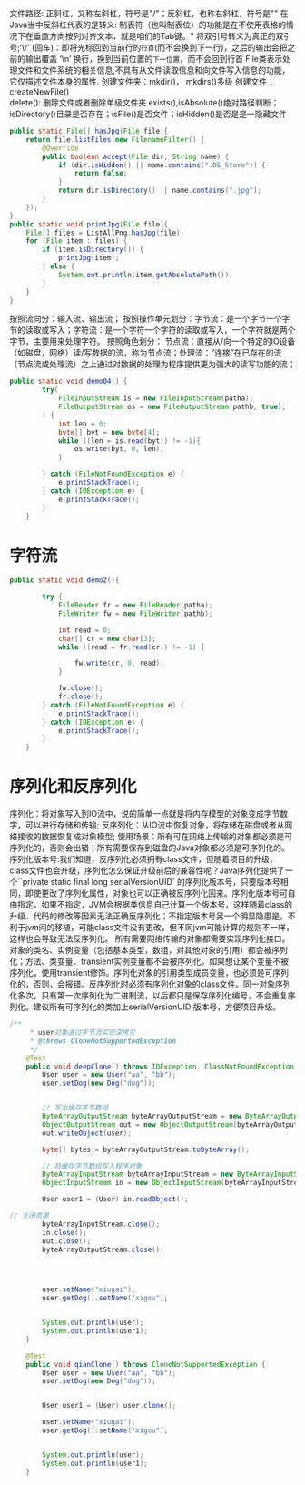 文件路径: 正斜杠，又称左斜杠，符号是"/"；反斜杠，也称右斜杠，符号是"\" 
在Java当中反斜杠代表的是转义:
制表符（也叫制表位）的功能是在不使用表格的情况下在垂直方向按列对齐文本，就是咱们的Tab键。\" 将双引号转义为真正的双引号;‘\r’ (回车)：即将光标回到当前行的`行首`(而不会换到下一行)，之后的输出会把之前的输出覆盖
‘\n’ 换行，换到当前位置的`下一位置`，而不会回到行首
File类表示处理文件和文件系统的相关信息,不具有从文件读取信息和向文件写入信息的功能，它仅描述文件本身的属性.
创建文件夹：mkdir()， mkdirs()多级
创建文件： createNewFile()	
delete(): 删除文件或者删除单级文件夹
exists(),isAbsolute()绝对路径判断；isDirectory()目录是否存在；isFile()是否文件；isHidden()是否是是一隐藏文件
```java
public static File[] hasJpg(File file){
    return file.listFiles(new FilenameFilter() {
        @Override
        public boolean accept(File dir, String name) {
            if (dir.isHidden() || name.contains(".DS_Store")) {
                return false;
            }
            return dir.isDirectory() || name.contains(".jpg");
        }
    });
}
public static void printJpg(File file){
    File[] files = ListAllPng.hasJpg(file);
    for (File item : files) {
        if (item.isDirectory()) {
            printJpg(item);
        } else {
            System.out.println(item.getAbsolutePath());
        }
    }
}
```
按照流向分：输入流、输出流；
按照操作单元划分：字节流：是一个字节一个字节的读取或写入；字符流：是一个字符一个字符的读取或写入，一个字符就是两个字节，主要用来处理字符。
按照角色划分： 节点流：直接从/向一个特定的IO设备（如磁盘，网络）读/写数据的流，称为节点流；处理流：“连接”在已存在的流（节点流或处理流）之上通过对数据的处理为程序提供更为强大的读写功能的流；
```java
public static void demo04() {
        try(
            FileInputStream is = new FileInputStream(patha);
            FileOutputStream os = new FileOutputStream(pathb, true);
        ) {
            int len = 0;
            byte[] byt = new byte[4];
            while ((len = is.read(byt)) != -1){
                os.write(byt, 0, len);
            }

        } catch (FileNotFoundException e) {
            e.printStackTrace();
        } catch (IOException e) {
            e.printStackTrace();
        }
    }
```
# 字符流
```java
public static void demo2(){

        try {
            FileReader fr = new FileReader(patha);
            FileWriter fw = new FileWriter(pathb);

            int read = 0;
            char[] cr = new char[3];
            while ((read = fr.read(cr)) != -1) {

                fw.write(cr, 0, read);
            }

            fw.close();
            fr.close();
        } catch (FileNotFoundException e) {
            e.printStackTrace();
        } catch (IOException e) {
            e.printStackTrace();
        }
    }
```
# 序列化和反序列化
序列化：将对象写入到IO流中，说的简单一点就是将内存模型的对象变成字节数字，可以进行存储和传输;
反序列化：从IO流中恢复对象，将存储在磁盘或者从网络接收的数据恢复成对象模型;
使用场景：所有可在网络上传输的对象都必须是可序列化的，否则会出错；所有需要保存到磁盘的Java对象都必须是可序列化的。
序列化版本号:我们知道，反序列化必须拥有class文件，但随着项目的升级，class文件也会升级，序列化怎么保证升级前后的兼容性呢？​ Java序列化提供了一个``private static final long serialVersionUID` 的序列化版本号，只要版本号相同，即使更改了序列化属性，对象也可以正确被反序列化回来。序列化版本号可自由指定，如果不指定，JVM会根据类信息自己计算一个版本号，这样随着class的升级、代码的修改等因素无法正确反序列化；不指定版本号另一个明显隐患是，不利于jvm间的移植，可能class文件没有更改，但不同jvm可能计算的规则不一样，这样也会导致无法反序列化。
所有需要网络传输的对象都需要实现序列化接口。
对象的类名、实例变量（包括基本类型，数组，对其他对象的引用）都会被序列化；方法、类变量、transient实例变量都不会被序列化。如果想让某个变量不被序列化，使用transient修饰。序列化对象的引用类型成员变量，也必须是可序列化的，否则，会报错。反序列化时必须有序列化对象的class文件。同一对象序列化多次，只有第一次序列化为二进制流，以后都只是保存序列化编号，不会重复序列化。建议所有可序列化的类加上serialVersionUID 版本号，方便项目升级。
```java
/**
     * user对象通过字节流实现深拷贝
     * @throws CloneNotSupportedException
     */
    @Test
    public void deepClone() throws IOException, ClassNotFoundException {
        User user = new User("aa", "bb");
        user.setDog(new Dog("dog"));


        // 写出缓存字节数组
        ByteArrayOutputStream byteArrayOutputStream = new ByteArrayOutputStream();
        ObjectOutputStream out = new ObjectOutputStream(byteArrayOutputStream);
        out.writeObject(user);

        byte[] bytes = byteArrayOutputStream.toByteArray();

        // 将缓存字节数组写入程序对象
        ByteArrayInputStream byteArrayInputStream = new ByteArrayInputStream(bytes);
        ObjectInputStream in = new ObjectInputStream(byteArrayInputStream);

        User user1 = (User) in.readObject();

// 关闭资源
        byteArrayInputStream.close();
        in.close();
        out.close();
        byteArrayOutputStream.close();




        user.setName("xiugai");
        user.getDog().setName("xigou");


        System.out.println(user);
        System.out.println(user1);
    }

    @Test
    public void qianClone() throws CloneNotSupportedException {
        User user = new User("aa", "bb");
        user.setDog(new Dog("dog"));


        User user1 = (User) user.clone();

        user.setName("xiugai");
        user.getDog().setName("xigou");


        System.out.println(user);
        System.out.println(user1);
    }
```
